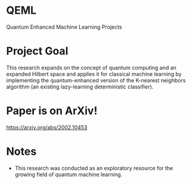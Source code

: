 # QEML
Quantum Enhanced Machine Learning Projects

# Project Goal

This research expands on the concept of quantum computing and an expanded Hilbert space and applies it for classical machine learning by implementing the quantum-enhanced version of the K-nearest neighbors algorithm (an existing lazy-learning deterministic classifier).


# Paper is on ArXiv!
https://arxiv.org/abs/2002.10453


# Notes
- This research was conducted as an exploratory resource for the growing field of quantum machine learning. 


